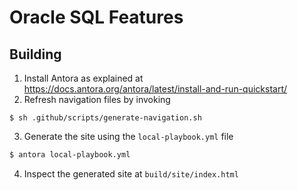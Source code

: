 # Oracle SQL Features

## Building

1. Install Antora as explained at https://docs.antora.org/antora/latest/install-and-run-quickstart/
2. Refresh navigation files by invoking
```shell
$ sh .github/scripts/generate-navigation.sh
```
3. Generate the site using the `local-playbook.yml` file
```sh
$ antora local-playbook.yml
```
4. Inspect the generated site at `build/site/index.html`
